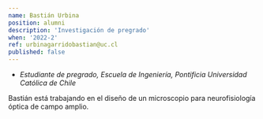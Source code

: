 ```yaml
---
name: Bastián Urbina
position: alumni
description: 'Investigación de pregrado'
when: '2022-2'
ref: urbinagarridobastian@uc.cl
published: false
---
```


- _Estudiante de pregrado, Escuela de Ingeniería, Pontificia Universidad Católica de Chile_

Bastián está trabajando en el diseño de un microscopio para neurofisiología óptica de campo amplio.